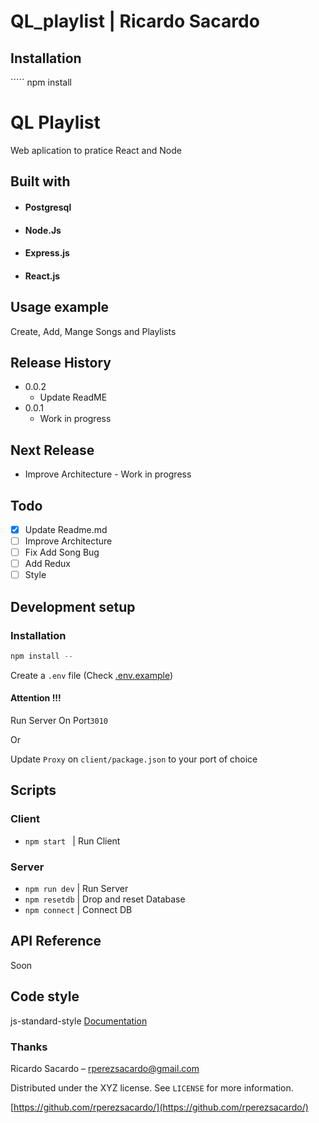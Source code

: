 # QL_playlist | Ricardo Sacardo

## Installation

`´´´´
npm install

# QL Playlist

Web aplication to pratice React and Node

## Built with

- #### Postgresql
- #### Node.Js
- #### Express.js
- #### React.js

## Usage example

Create, Add, Mange Songs and Playlists

## Release History

- 0.0.2
  - Update ReadME
- 0.0.1
  - Work in progress

## Next Release

- Improve Architecture - Work in progress

## Todo

- [x] Update Readme.md
- [ ] Improve Architecture
- [ ] Fix Add Song Bug
- [ ] Add Redux
- [ ] Style

## Development setup

### Installation

```javascript
npm install --
```

Create a `.env` file (Check [.env.example](https://github.com))

#### Attention !!!

Run Server On Port`3010`

Or

Update `Proxy` on `client/package.json` to your port of choice

## Scripts

### Client

- `npm start ` | Run Client

### Server

- `npm run dev` | Run Server
- `npm resetdb` | Drop and reset Database
- `npm connect` | Connect DB

## API Reference

Soon

## Code style

js-standard-style [Documentation](https://google.github.io/styleguide/jsguide.html#terminology-notes)

### Thanks

Ricardo Sacardo – rperezsacardo@gmail.com

Distributed under the XYZ license. See `LICENSE` for more information.

[https://github.com/rperezsacardo/](https://github.com/rperezsacardo/)
